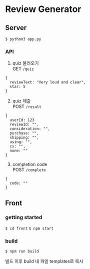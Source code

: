 # Review Generator

## Server 

`$ python3 app.py`

### API

1. quiz 불러오기  
  GET `/quiz`
  ```
  {
    reviewText: "Very loud and clear",
    star: 5
  }
  ```

2. quiz 제출  
  POST `/result`
  ```
  {
    userId: 123
    reviewId: "",
    consideration: "",
    purchase: "",
    shipping: "",
    using: "",
    cs: "",
    none: ""
  }
  ```
  
3. completion code  
  POST `/complete`
  ```
  {
    code: ""
  }
  ```


## Front

### getting started
`$ cd front`
`$ npm start`

### build
`$ npm run build`

빌드 이후 build 내 파일 templates로 복사